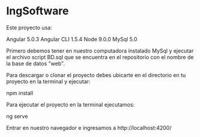 # IngSoftware
Este proyecto usa:

Angular 5.0.3
Angular CLI 1.5.4
Node 9.0.0
MySql 5.0 

Primero debemos tener en nuestro computadora instalado MySql y ejecutar el archivo script BD.sql que se encuentra en el repositorio con el nombre de la base de datos "web". 

Para descargar o clonar el proyecto debes ubicarte en el directorio en tu proyecto en la terminal y ejecutar: 

npm install

Para ejecutar el proyecto en la terminal ejecutamos: 

ng serve 

Entrar en nuestro navegador e ingresamos a http://localhost:4200/
